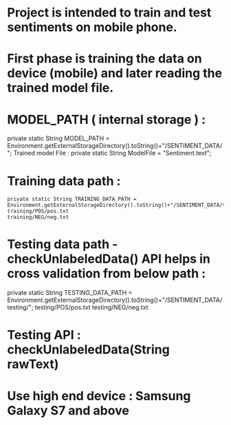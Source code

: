# Project is intended to train and test sentiments on mobile phone.
# First phase is training the data on device (mobile) and later reading the trained model file.
# MODEL_PATH ( internal storage ) :
 
   private static String MODEL_PATH = Environment.getExternalStorageDirectory().toString()+"/SENTIMENT_DATA/";
   Trained model File :
   private static String ModelFile = "Sentiment.text";  
 
# Training data path  :
  
    private static String TRAINING_DATA_PATH = Environment.getExternalStorageDirectory().toString()+"/SENTIMENT_DATA/training/";
    training/POS/pos.txt
    training/NEG/neg.txt
  
# Testing data path  - checkUnlabeledData() API helps in cross validation from below path :
 
   private static String TESTING_DATA_PATH = Environment.getExternalStorageDirectory().toString()+"/SENTIMENT_DATA/testing/";
   testing/POS/pos.txt
   testing/NEG/neg.txt
  
# Testing API : checkUnlabeledData(String rawText)
# Use high end device : Samsung Galaxy S7 and above
